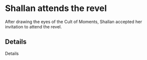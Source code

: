 # Shallan attends the revel
After drawing the eyes of the Cult of Moments, Shallan accepted her invitation to attend the revel.

## Details
Details
